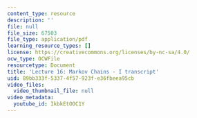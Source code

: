 ```yaml
---
content_type: resource
description: ''
file: null
file_size: 67503
file_type: application/pdf
learning_resource_types: []
license: https://creativecommons.org/licenses/by-nc-sa/4.0/
ocw_type: OCWFile
resourcetype: Document
title: 'Lecture 16: Markov Chains - I transcript'
uid: 89bb333f-5337-4f57-923f-e36fbeea95cb
video_files:
  video_thumbnail_file: null
video_metadata:
  youtube_id: IkbkEtOOC1Y
---
```

